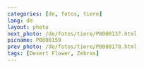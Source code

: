 ```yaml
---
categories: [de, fotos, tiere]
lang: de
layout: photo
next_photo: /de/fotos/tiere/P0000137.html
picname: P0000159
prev_photo: /de/fotos/tiere/P0000178.html
tags: [Desert Flower, Zebras]
---
```

